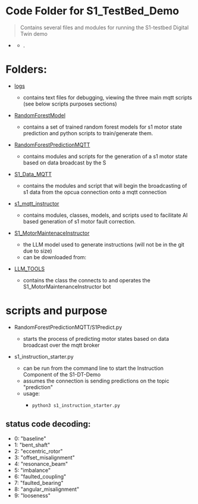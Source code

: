 # Code Folder for S1_TestBed_Demo

> Contains several files and modules for running the S1-testbed Digital Twin demo
* []()
  * .
# Folders:
* [logs](/logs)
  * contains text files for debugging, viewing the three main mqtt scripts (see below scripts purposes sections)
* [RandomForestModel](/RandomForestModel)
  * contains a set of trained random forest models for s1 motor state prediction and python scripts to train/generate them.
* [RandomForestPredictionMQTT]()
  * contains modules and scripts for the generation of a s1 motor state based on data broadcast by the S
* [S1_Data_MQTT](/S1_Data_MQTT)
  * contains the modules and script that will begin the broadcasting of s1 data from the opcua connection onto a mqtt connection


* [s1_mqtt_instructor](/s1_mqtt_instructor)
  * contains modules, classes, models, and scripts used to facilitate AI based generation of s1 motor fault correction. 


* [S1_MotorMaintenaceInstructor](/S1_MotorMaintenaceInstructor)
  * the LLM model used to generate instructions (will not be in the git due to size)
  * can be downloaded from:  


* [LLM_TOOLS](/LLM_TOOLS)
  * contains the class the connects to and operates the S1_MotorMaintenanceInstructor bot

# scripts and purpose

* RandomForestPredictionMQTT/S1Predict.py
  * starts the process of predicting motor states based on data broadcast over the mqtt broker
 
* s1_instruction_starter.py
  * can be run from the command line to start the Instruction Component of the S1-DT-Demo
  * assumes the connection is sending predictions on the topic "prediction"
  * usage:
    * ```python
      python3 s1_instruction_starter.py
      ```
## status code decoding:
* 0: "baseline"
* 1: "bent_shaft"
* 2: "eccentric_rotor"
* 3: "offset_misalignment"
* 4: "resonance_beam"
* 5: "imbalance"
* 6: "faulted_coupling"
* 7: "faulted_bearing"
* 8: "angular_misalignment"
* 9: "looseness"